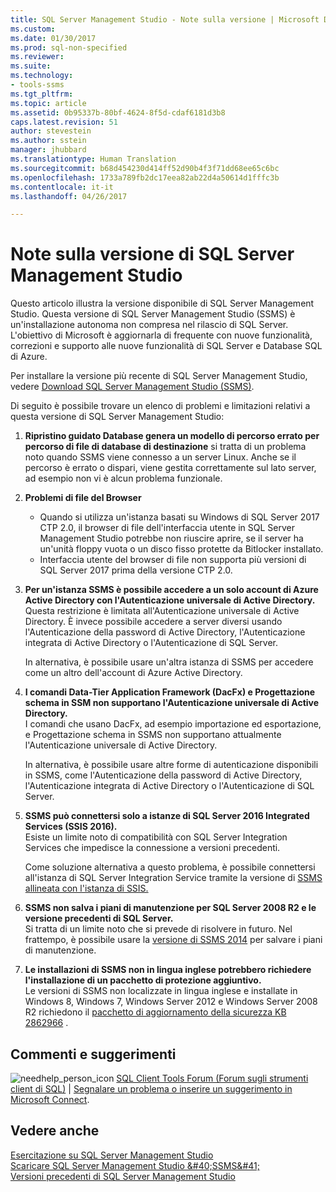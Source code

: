 ```yaml
---
title: SQL Server Management Studio - Note sulla versione | Microsoft Docs
ms.custom: 
ms.date: 01/30/2017
ms.prod: sql-non-specified
ms.reviewer: 
ms.suite: 
ms.technology:
- tools-ssms
ms.tgt_pltfrm: 
ms.topic: article
ms.assetid: 0b95337b-80bf-4624-8f5d-cdaf6181d3b8
caps.latest.revision: 51
author: stevestein
ms.author: sstein
manager: jhubbard
ms.translationtype: Human Translation
ms.sourcegitcommit: b68d454230d414ff52d90b4f3f71dd68ee65c6bc
ms.openlocfilehash: 1733a789fb2dc17eea82ab22d4a50614d1fffc3b
ms.contentlocale: it-it
ms.lasthandoff: 04/26/2017

---
```

# <a name="sql-server-management-studio----release-notes"></a>Note sulla versione di SQL Server Management Studio
Questo articolo illustra la versione disponibile di SQL Server Management Studio.  Questa versione di SQL Server Management Studio (SSMS) è un'installazione autonoma non compresa nel rilascio di SQL Server. L'obiettivo di Microsoft è aggiornarla di frequente con nuove funzionalità, correzioni e supporto alle nuove funzionalità di SQL Server e Database SQL di Azure.  
  
Per installare la versione più recente di SQL Server Management Studio, vedere [Download SQL Server Management Studio &#40;SSMS&#41;](../ssms/download-sql-server-management-studio-ssms.md).  
  
Di seguito è possibile trovare un elenco di problemi e limitazioni relativi a questa versione di SQL Server Management Studio:  

1. **Ripristino guidato Database genera un modello di percorso errato per percorso di file di database di destinazione** 
    si tratta di un problema noto quando SSMS viene connesso a un server Linux. Anche se il percorso è errato o dispari, viene gestita correttamente sul lato server, ad esempio non vi è alcun problema funzionale.

2. **Problemi di file del Browser**
    - Quando si utilizza un'istanza basati su Windows di SQL Server 2017 CTP 2.0, il browser di file dell'interfaccia utente in SQL Server Management Studio potrebbe non riuscire aprire, se il server ha un'unità floppy vuota o un disco fisso protette da Bitlocker installato. 
    - Interfaccia utente del browser di file non supporta più versioni di SQL Server 2017 prima della versione CTP 2.0.
    


3. **Per un'istanza SSMS è possibile accedere a un solo account di Azure Active Directory con l'Autenticazione universale di Active Directory.**  
    Questa restrizione è limitata all'Autenticazione universale di Active Directory. È invece possibile accedere a server diversi usando l'Autenticazione della password di Active Directory, l'Autenticazione integrata di Active Directory o l'Autenticazione di SQL Server.
    
    In alternativa, è possibile usare un'altra istanza di SSMS per accedere come un altro dell'account di Azure Active Directory. 
    
4. **I comandi Data-Tier Application Framework (DacFx) e Progettazione schema in SSM non supportano l'Autenticazione universale di Active Directory.**  
    I comandi che usano DacFx, ad esempio importazione ed esportazione, e Progettazione schema in SSMS non supportano attualmente l'Autenticazione universale di Active Directory.
    
    In alternativa, è possibile usare altre forme di autenticazione disponibili in SSMS, come l'Autenticazione della password di Active Directory, l'Autenticazione integrata di Active Directory o l'Autenticazione di SQL Server.

5. **SSMS può connettersi solo a istanze di SQL Server 2016 Integrated Services (SSIS 2016).**  
    Esiste un limite noto di compatibilità con SQL Server Integration Services che impedisce la connessione a versioni precedenti.
    
    Come soluzione alternativa a questo problema, è possibile connettersi all'istanza di SQL Server Integration Service tramite la versione di [SSMS allineata con l'istanza di SSIS.](../ssms/previous-sql-server-management-studio-releases.md) 
  
5. **SSMS non salva i piani di manutenzione per SQL Server 2008 R2 e le versione precedenti di SQL Server.**  
    Si tratta di un limite noto che si prevede di risolvere in futuro. Nel frattempo, è possibile usare la [versione di SSMS 2014](../ssms/previous-sql-server-management-studio-releases.md) per salvare i piani di manutenzione.  
    
5. **Le installazioni di SSMS non in lingua inglese potrebbero richiedere l'installazione di un pacchetto di protezione aggiuntivo.**  
Le versioni di SSMS non localizzate in lingua inglese e installate in Windows 8, Windows 7, Windows Server 2012 e Windows Server 2008 R2 richiedono il [pacchetto di aggiornamento della sicurezza KB 2862966](https://support.microsoft.com/en-us/kb/2862966) .
  
## <a name="feedback"></a>Commenti e suggerimenti  
  
![needhelp_person_icon](../ssms/media/needhelp_person_icon.png) [SQL Client Tools Forum (Forum sugli strumenti client di SQL)](https://social.msdn.microsoft.com/Forums/en-US/home?forum=sqltools) |  [Segnalare un problema o inserire un suggerimento in Microsoft Connect](https://connect.microsoft.com/SQLServer/Feedback).  
  
## <a name="see-also"></a>Vedere anche  
[Esercitazione su SQL Server Management Studio](../ssms/use-sql-server-management-studio.md)  
[Scaricare SQL Server Management Studio &amp;#40;SSMS&amp;#41;](../ssms/download-sql-server-management-studio-ssms.md)  
[Versioni precedenti di SQL Server Management Studio](../ssms/previous-sql-server-management-studio-releases.md)  

  

